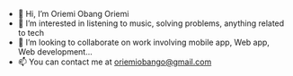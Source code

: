 - 👋 Hi, I’m Oriemi Obang Oriemi 
- 👀 I’m interested in listening to music, solving problems, anything related to tech
- 💞️ I’m looking to collaborate on work involving mobile app, Web app, Web development...
- 📫 You can contact me at oriemiobango@gmail.com 

<!---
oriemiobang/oriemiobang is a ✨ special ✨ repository because its `README.md` (this file) appears on your GitHub profile.
You can click the Preview link to take a look at your changes.
--->
